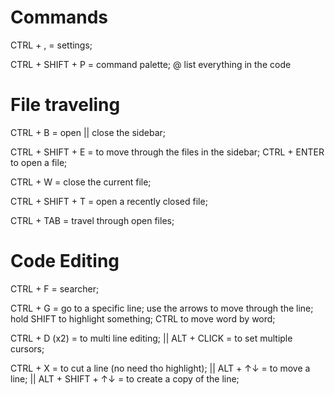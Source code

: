 # Commands

CTRL + , = settings;

CTRL + SHIFT + P = command palette;
                   @ list everything in the code

# File traveling

CTRL + B = open || close the sidebar;

CTRL + SHIFT + E = to move through the files in the sidebar;
                   CTRL + ENTER to open a file;

CTRL + W = close the current file;

CTRL + SHIFT + T = open a recently closed file;

CTRL + TAB = travel through open files;

# Code Editing

CTRL + F = searcher;

CTRL + G = go to a specific line;
           use the arrows to move through the line;
           hold SHIFT to highlight something;
           CTRL to move word by word;

CTRL + D (x2) = to multi line editing; || ALT + CLICK = to set multiple cursors;

CTRL + X = to cut a line (no need tho highlight); || ALT + ↑↓ = to move a line; || ALT + SHIFT + ↑↓ = to create a copy of the line;
